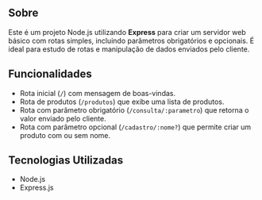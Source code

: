 
## Sobre
Este é um projeto Node.js utilizando **Express** para criar um servidor web básico com rotas simples, incluindo parâmetros obrigatórios e opcionais. É ideal para estudo de rotas e manipulação de dados enviados pelo cliente.

## Funcionalidades
- Rota inicial (`/`) com mensagem de boas-vindas.
- Rota de produtos (`/produtos`) que exibe uma lista de produtos.
- Rota com parâmetro obrigatório (`/consulta/:parametro`) que retorna o valor enviado pelo cliente.
- Rota com parâmetro opcional (`/cadastro/:nome?`) que permite criar um produto com ou sem nome.

## Tecnologias Utilizadas
- Node.js
- Express.js

